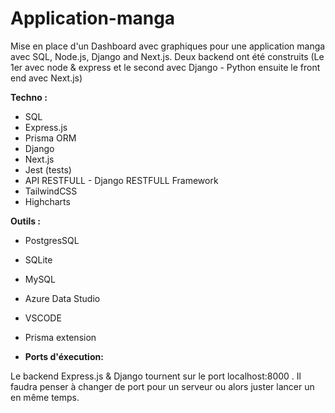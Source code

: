 # Application-manga
Mise en place d'un Dashboard avec graphiques pour une application manga avec SQL, Node.js, Django and Next.js. Deux backend ont été construits (Le 1er avec node & express et le second avec Django - Python ensuite le front end avec Next.js)

**Techno :** 

- SQL
- Express.js 
- Prisma ORM
- Django
- Next.js
- Jest (tests)
- API RESTFULL - Django RESTFULL Framework
- TailwindCSS
- Highcharts

**Outils :** 

- PostgresSQL
- SQLite
- MySQL
- Azure Data Studio
- VSCODE
- Prisma extension

- **Ports d'éxecution:**

Le backend Express.js & Django tournent sur le port localhost:8000 . Il faudra penser à changer de port pour un serveur ou alors juster lancer un en même temps. 
